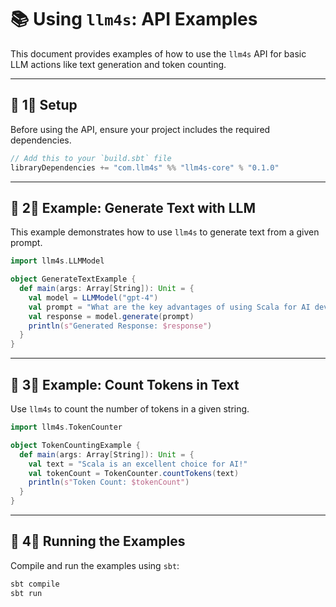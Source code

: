 # 📚 Using `llm4s`: API Examples  

This document provides examples of how to use the `llm4s` API for basic LLM actions like text generation and token counting.

---

## **🔧 1⃣ Setup**  
Before using the API, ensure your project includes the required dependencies.

```scala
// Add this to your `build.sbt` file
libraryDependencies += "com.llm4s" %% "llm4s-core" % "0.1.0"
```

---

## **📝 2⃣ Example: Generate Text with LLM**  
This example demonstrates how to use `llm4s` to generate text from a given prompt.

```scala
import llm4s.LLMModel

object GenerateTextExample {
  def main(args: Array[String]): Unit = {
    val model = LLMModel("gpt-4")
    val prompt = "What are the key advantages of using Scala for AI development?"
    val response = model.generate(prompt)
    println(s"Generated Response: $response")
  }
}
```

---

## **🔢 3⃣ Example: Count Tokens in Text**  
Use `llm4s` to count the number of tokens in a given string.

```scala
import llm4s.TokenCounter

object TokenCountingExample {
  def main(args: Array[String]): Unit = {
    val text = "Scala is an excellent choice for AI!"
    val tokenCount = TokenCounter.countTokens(text)
    println(s"Token Count: $tokenCount")
  }
}
```

---

## **🚀 4⃣ Running the Examples**  
Compile and run the examples using `sbt`:

```bash
sbt compile
sbt run
```


